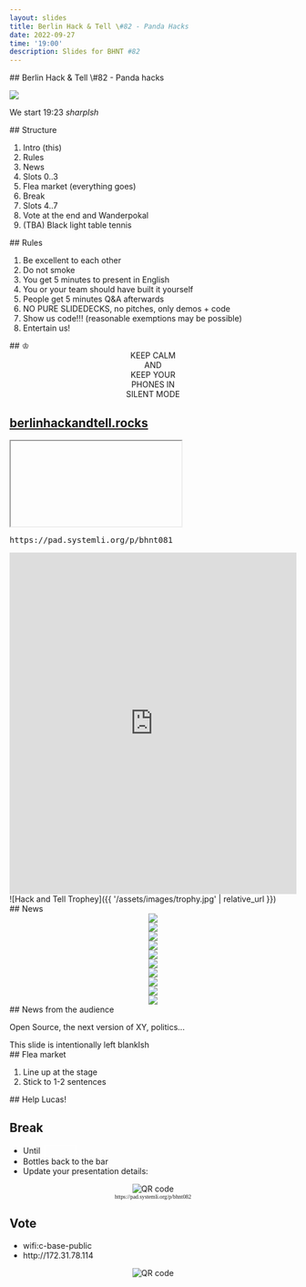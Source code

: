 ```yaml
---
layout: slides
title: Berlin Hack & Tell \#82 - Panda Hacks
date: 2022-09-27
time: '19:00'
description: Slides for BHNT #82
---
```


<section data-markdown>
## Berlin Hack & Tell \#82 - Panda hacks

![](/assets/images/082/panda.png)

We start 19:23 *sharpIsh*
</section>

<section data-markdown>
## Structure

1. Intro (this)
1. Rules
1. News
1. Slots 0..3
1. Flea market (everything goes)
1. Break
1. Slots 4..7
1. Vote at the end and Wanderpokal
1. (TBA) Black light table tennis
</section>

<section data-markdown>
## Rules

1. Be excellent to each other
2. Do not smoke
3. You get 5 minutes to present in English
4. You or your team should have built it yourself
5. People get 5 minutes Q&A afterwards
6. NO PURE SLIDEDECKS, no pitches, only demos + code
7. Show us code!!! (reasonable exemptions may be possible)
8. Entertain us!
</section>

<section data-markdown>
## &#9812;
<center>
KEEP CALM</br>
AND</br>
KEEP YOUR</br>
PHONES IN</br>
SILENT MODE</br>
</center>
</section>

<section>
<h2><a href="https://berlinhackandtell.rocks/">berlinhackandtell.rocks</a></h2>
<iframe class="stretch" data-src="https://berlinhackandtell.rocks"></iframe>
</section>

<section>
<pre>https://pad.systemli.org/p/bhnt081</pre>
<iframe name="embed_readwrite" src="https://pad.systemli.org/p/bhnt82?showControls=false&showChat=false&showLineNumbers=true&useMonospaceFont=true" width="100%" height="600" frameborder="0" class="stretch"></iframe>
</section>

<section data-markdown>
![Hack and Tell Trophey]({{ '/assets/images/trophy.jpg' | relative_url }})
</section>

<section data-markdown>
## News
</section>

<section>
<center>
<img src="/assets/images/082/matrixsummit.png"/>
</center>
</section>

<section>
<center>
<img src="/assets/images/082/makerfair.png"/>
</center>
</section>

<section>
<center>
<img src="/assets/images/082/cbase-events.jpeg"/>
</center>
</section>

<section>
<center>
<img src="/assets/images/082/merge.jpeg"/>
</center>
</section>

<section>
<center>
<img src="/assets/images/082/casa.jpeg"/>
</center>
</section>

<section>
<center>
<img src="/assets/images/082/ethberlin.png"/>
</center>
</section>

<section>
<center>
<img src="/assets/images/082/rsociety.jpeg"/>
</center>
</section>


<section>
<center>
<img src="/assets/images/082/datenspuren.jpeg"/>
</center>
</section>

<section>
<center>
<img src="/assets/images/082/bitsundbaeume.jpg"/>
</center>
</section>

<section>
<center>
<img src="/assets/images/082/libreoffice.png"/>
</center>
</section>




<section data-markdown>
## News from the audience

Open Source, the next version of XY, politics...
</section>

<section data-markdown>
This slide is intentionally left blankIsh
</section>

<section data-markdown>
## Flea market

1. Line up at the stage
2. Stick to 1-2 sentences
</section>

<section data-markdown>
## Help Lucas!
</section>

<section>
<h2>Break</h2>

<ul>
<li>Until <input style="margin-left: 0.2em; font-size: 100%; width: 4em; border: 1px solid white; background-color: transparent; color: white; text-align: center;"></li>
<li>Bottles back to the bar</li>
<li>Update your presentation details:</li>
</ul>
<center>
<img src="http://api.qrserver.com/v1/create-qr-code/?color=000000&amp;bgcolor=FFFFFF&amp;data=http%3A%2F%2Fpad.systemli.org%2Fp%2Fbhnt082&amp;qzone=1&amp;margin=0&amp;size=300x300&amp;ecc=L" alt="QR code">
<div style="font-family: mono; font-size: 70%;">https://pad.systemli.org/p/bhnt082</div>
</center>
</section>

<section>
<h2>Vote</h2>

<ul>
<li>wifi:c-base-public</li>
<li>http://172.31.78.114</li>
</ul>
<center>
<img src="http://api.qrserver.com/v1/create-qr-code/?color=000000&amp;bgcolor=FFFFFF&amp;data=http%3A%2F%2F172.31.78.114&amp;qzone=1&amp;margin=0&amp;size=400x400&amp;ecc=L" alt="QR code">
</center>
</section>
